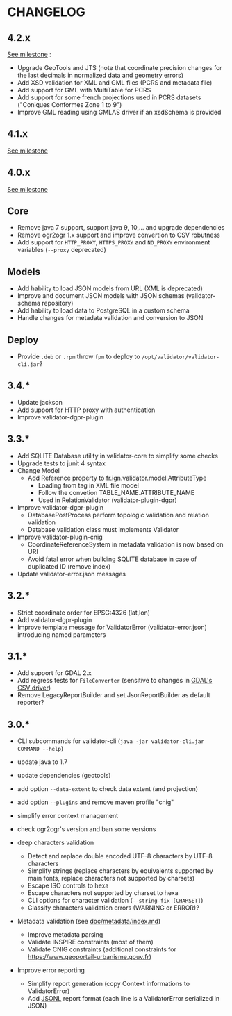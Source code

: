 # CHANGELOG
## 4.2.x

[See milestone](https://github.com/IGNF/validator/milestone/12?closed=1) :

* Upgrade GeoTools and JTS (note that coordinate precision changes for the last decimals in normalized data and geometry errors)
* Add XSD validation for XML and GML files (PCRS and metadata file)
* Add support for GML with MultiTable for PCRS
* Add support for some french projections used in PCRS datasets ("Coniques Conformes Zone 1 to 9")
* Improve GML reading using GMLAS driver if an xsdSchema is provided

## 4.1.x

[See milestone](https://github.com/IGNF/validator/milestone/10?closed=1)

## 4.0.x

[See milestone](https://github.com/IGNF/validator/milestone/8?closed=1)

## Core

* Remove java 7 support, support java 9, 10,... and upgrade dependencies
* Remove ogr2ogr 1.x support and improve convertion to CSV robutness
* Add support for `HTTP_PROXY`, `HTTPS_PROXY` and `NO_PROXY` environment variables (`--proxy` deprecated)

## Models

* Add hability to load JSON models from URL (XML is deprecated)
* Improve and document JSON models with JSON schemas (validator-schema repository)
* Add hability to load data to PostgreSQL in a custom schema
* Handle changes for metadata validation and conversion to JSON

## Deploy

* Provide `.deb` or `.rpm` throw `fpm` to deploy to `/opt/validator/validator-cli.jar`?


## 3.4.*

* Update jackson
* Add support for HTTP proxy with authentication
* Improve validator-dgpr-plugin

## 3.3.*

* Add SQLITE Database utility in validator-core to simplify some checks
* Upgrade tests to junit 4 syntax
* Change Model
    * Add Reference property to fr.ign.validator.model.AttributeType
        * Loading from <reference> tag in XML file model
        * Follow the convetion TABLE_NAME.ATTRIBUTE_NAME
        * Used in RelationValidator (validator-plugin-dgpr)
* Improve validator-dgpr-plugin
    * DatabasePostProcess perform topologic validation and relation validation
    * Database validation class must implements Validator<Database>
* Improve validator-plugin-cnig
	* CoordinateReferenceSystem in metadata validation is now based on URI
	* Avoid fatal error when building SQLITE database in case of duplicated ID (remove index)
* Update validator-error.json messages

## 3.2.*

* Strict coordinate order for EPSG:4326 (lat,lon)
* Add validator-dgpr-plugin
* Improve template message for ValidatorError (validator-error.json) introducing named parameters

## 3.1.*

* Add support for GDAL 2.x
* Add regress tests for `FileConverter` (sensitive to changes in [GDAL's CSV driver](https://www.gdal.org/drv_csv.html)) 
* Remove LegacyReportBuilder and set JsonReportBuilder as default reporter?

## 3.0.*

* CLI subcommands for validator-cli (```java -jar validator-cli.jar COMMAND --help```)
* update java to 1.7
* update dependencies (geotools)
* add option ```--data-extent``` to check data extent (and projection)
* add option ```--plugins``` and remove maven profile "cnig"
* simplify error context management
* check ogr2ogr's version and ban some versions
* deep characters validation

	* Detect and replace double encoded UTF-8 characters by UTF-8 characters
	* Simplify strings (replace characters by equivalents supported by main fonts, replace characters not supported by charsets)
	* Escape ISO controls to hexa
	* Escape characters not supported by charset to hexa
	* CLI options for character validation (```--string-fix [CHARSET]```)
	* Classify characters validation errors (WARNING or ERROR)?


* Metadata validation (see [doc/metadata/index.md](doc/metadata/index.md))

    * Improve metadata parsing 
    * Validate INSPIRE constraints (most of them)
    * Validate CNIG constraints (additional constraints for https://www.geoportail-urbanisme.gouv.fr)

* Improve error reporting

    * Simplify report generation (copy Context informations to ValidatorError)
    * Add [JSONL](http://jsonlines.org/) report format (each line is a ValidatorError serialized in JSON)

